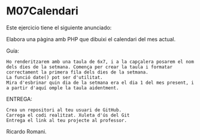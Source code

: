 # M07Calendari
Este ejercicio tiene el siguiente anunciado:

Elabora una pàgina amb PHP que dibuixi el calendari del mes actual.

Guía:

    Ho renderitzarem amb una taula de 6x7, i a la capçalera posarem el nom dels dies de la setmana. Comença per crear la taula i formatar correctament la primera fila dels dies de la setmana.
    La funció date() pot ser d'utilitat.
    Mira d'esbrinar quin dia de la setmana era el dia 1 del mes present, i a partir d'aquí omple la taula aidentment.

ENTREGA:

    Crea un repositori al teu usuari de GitHub.
    Carrega el codi realitzat. Xuleta d'ús del Git
    Entrega el link al teu projecte al professor.

Ricardo Romani.